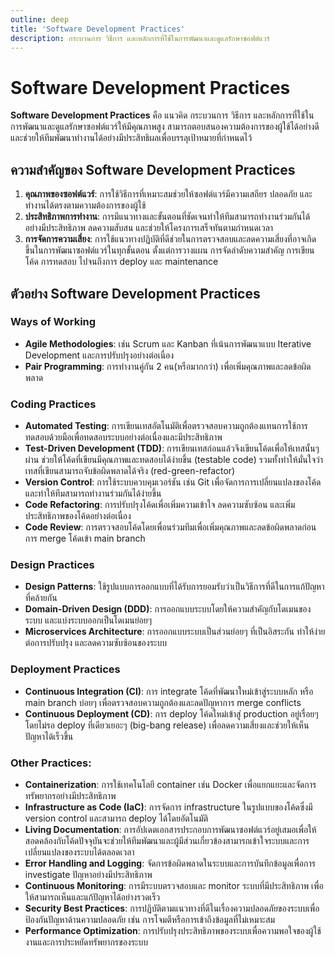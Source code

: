 ```yaml
---
outline: deep
title: 'Software Development Practices'
description: กระบวนการ วิธีการ และหลักการที่ใช้ในการพัฒนาและดูแลรักษาซอฟต์แวร์
---
```


# Software Development Practices
**Software Development Practices** คือ แนวคิด กระบวนการ วิธีการ และหลักการที่ใช้ในการพัฒนาและดูแลรักษาซอฟต์แวร์ให้มีคุณภาพสูง สามารถตอบสนองความต้องการของผู้ใช้ได้อย่างดี และช่วยให้ทีมพัฒนาทำงานได้อย่างมีประสิทธิผลเพื่อบรรลุเป้าหมายที่กำหนดไว้

## ความสำคัญของ Software Development Practices
1. **คุณภาพของซอฟต์แวร์**: การใช้วิธีการที่เหมาะสมช่วยให้ซอฟต์แวร์มีความเสถียร ปลอดภัย และทำงานได้ตรงตามความต้องการของผู้ใช้
2. **ประสิทธิภาพการทำงาน**: การมีแนวทางและขั้นตอนที่ชัดเจนทำให้ทีมสามารถทำงานร่วมกันได้อย่างมีประสิทธิภาพ ลดความสับสน และช่วยให้โครงการเสร็จทันตามกำหนดเวลา
3. **การจัดการความเสี่ยง**: การใช้แนวทางปฏิบัติที่ดีช่วยในการตรวจสอบและลดความเสี่ยงที่อาจเกิดขึ้นในการพัฒนาซอฟต์แวร์ในทุกขั้นตอน ตั้งแต่การวางแผน การจัดลำดับความสำคัญ การเขียนโค้ด การทดสอบ ไปจนถึงการ deploy และ maintenance

## ตัวอย่าง Software Development Practices
### Ways of Working
- **Agile Methodologies**: เช่น Scrum และ Kanban ที่เน้นการพัฒนาแบบ Iterative Development และการปรับปรุงอย่างต่อเนื่อง
- **Pair Programming**: การทำงานคู่กัน 2 คน(หรือมากกว่า) เพื่อเพิ่มคุณภาพและลดข้อผิดพลาด

### Coding Practices
- **Automated Testing**: การเขียนเทสอัตโนมัติเพื่อตรวจสอบความถูกต้องแทนการใช้การทดสอบด้วยมือเพื่อทดสอบระบบอย่างต่อเนื่องและมีประสิทธิภาพ
- **Test-Driven Development (TDD)**: การเขียนเทสก่อนแล้วจึงเขียนโค้ดเพื่อให้เทสนั้นๆ ผ่าน ช่วยให้โค้ดที่เขียนมีคุณภาพและทดสอบได้ง่ายขึ้น (testable code) รวมทั้งทำให้มั่นใจว่าเทสที่เขียนสามารถจับข้อผิดพลาดได้จริง (red-green-refactor)
- **Version Control**: การใช้ระบบควบคุมเวอร์ชัน เช่น Git เพื่อจัดการการเปลี่ยนแปลงของโค้ด และทำให้ทีมสามารถทำงานร่วมกันได้ง่ายขึ้น
- **Code Refactoring**: การปรับปรุงโค้ดเพื่อเพิ่มความเข้าใจ ลดความซับซ้อน และเพิ่มประสิทธิภาพของโค้ดอย่างต่อเนื่อง
- **Code Review**: การตรวจสอบโค้ดโดยเพื่อนร่วมทีมเพื่อเพิ่มคุณภาพและลดข้อผิดพลาดก่อนการ merge โค้ดเข้า main branch

### Design Practices
- **Design Patterns**: ใช้รูปแบบการออกแบบที่ได้รับการยอมรับว่าเป็นวิธีการที่ดีในการแก้ปัญหาที่คล้ายกัน
- **Domain-Driven Design (DDD)**: การออกแบบระบบโดยให้ความสำคัญกับโดเมนของระบบ และแบ่งระบบออกเป็นโดเมนย่อยๆ
- **Microservices Architecture**: การออกแบบระบบเป็นส่วนย่อยๆ ที่เป็นอิสระกัน ทำให้ง่ายต่อการปรับปรุง และลดความซับซ้อนของระบบ

### Deployment Practices
- **Continuous Integration (CI)**: การ integrate โค้ดที่พัฒนาใหม่เข้าสู่ระบบหลัก หรือ main branch บ่อยๆ เพื่อตรวจสอบความถูกต้องและลดปัญหาการ merge conflicts
- **Continuous Deployment (CD)**: การ deploy โค้ดใหม่เข้าสู่ production อยู่เรื่อยๆ โดยไม่รอ deploy ที่เดียวเยอะๆ (big-bang release) เพื่อลดความเสี่ยงและช่วยให้เห็นปัญหาได้เร็วขึ้น

### Other Practices:
- **Containerization**: การใช้เทคโนโลยี container เช่น Docker เพื่อแยกแยะและจัดการทรัพยากรอย่างมีประสิทธิภาพ
- **Infrastructure as Code (IaC)**: การจัดการ infrastructure ในรูปแบบของโค้ดซึ่งมี version control และสามารถ deploy ได้โดยอัตโนมัติ
- **Living Documentation**: การอัปเดตเอกสารประกอบการพัฒนาซอฟต์แวร์อยู่เสมอเพื่อให้สอดคล้องกับโค้ดปัจจุบันจะช่วยให้ทีมพัฒนาและผู้มีส่วนเกี่ยวข้องสามารถเข้าใจระบบและการเปลี่ยนแปลงของระบบได้ตลอดเวลา
- **Error Handling and Logging**: จัดการข้อผิดพลาดในระบบและการบันทึกข้อมูลเพื่อการ investigate ปัญหาอย่างมีประสิทธิภาพ
- **Continuous Monitoring**: การมีระบบตรวจสอบและ monitor ระบบที่มีประสิทธิภาพ เพื่อให้สามารถเห็นและแก้ปัญหาได้อย่างรวดเร็ว
- **Security Best Practices**: การปฏิบัติตามแนวทางที่ดีในเรื่องความปลอดภัยของระบบเพื่อป้องกันปัญหาด้านความปลอดภัย เช่น การโจมตีหรือการเข้าถึงข้อมูลที่ไม่เหมาะสม
- **Performance Optimization**: การปรับปรุงประสิทธิภาพของระบบเพื่อความพอใจของผู้ใช้งานและการประหยัดทรัพยากรของระบบ